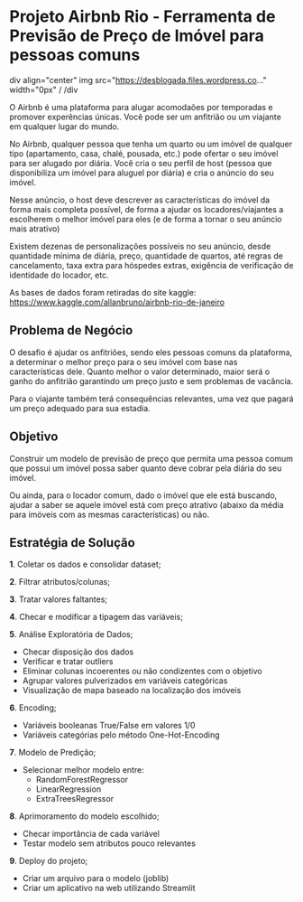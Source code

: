 # Projeto Airbnb Rio - Ferramenta de Previsão de Preço de Imóvel para pessoas comuns 

div align="center"
img src="https://desblogada.files.wordpress.co..." width="0px" /
/div

O Airbnb é uma plataforma para alugar acomodaões por temporadas e promover experências únicas. Você pode ser um anfitrião ou um viajante em qualquer lugar do mundo.

No Airbnb, qualquer pessoa que tenha um quarto ou um imóvel de qualquer tipo (apartamento, casa, chalé, pousada, etc.) pode ofertar o seu imóvel para ser alugado por diária. Você cria o seu perfil de host (pessoa que disponibiliza um imóvel para aluguel por diária) e cria o anúncio do seu imóvel.

Nesse anúncio, o host deve descrever as características do imóvel da forma mais completa possível, de forma a ajudar os locadores/viajantes a escolherem o melhor imóvel para eles (e de forma a tornar o seu anúncio mais atrativo)

Existem dezenas de personalizações possíveis no seu anúncio, desde quantidade mínima de diária, preço, quantidade de quartos, até regras de cancelamento, taxa extra para hóspedes extras, exigência de verificação de identidade do locador, etc.

As bases de dados foram retiradas do site kaggle: https://www.kaggle.com/allanbruno/airbnb-rio-de-janeiro

## Problema de Negócio


O desafio é ajudar os anfitriões, sendo eles pessoas comuns da plataforma, a determinar o melhor preço para o seu imóvel com base nas características dele.
Quanto melhor o valor determinado, maior será o ganho do anfitrião garantindo um preço justo e sem problemas de vacância.

Para o viajante também terá consequências relevantes, uma vez que pagará um preço adequado para sua estadia.

## Objetivo 



Construir um modelo de previsão de preço que permita uma pessoa comum que possui um imóvel possa saber quanto deve cobrar pela diária do seu imóvel.

Ou ainda, para o locador comum, dado o imóvel que ele está buscando, ajudar a saber se aquele imóvel está com preço atrativo (abaixo da média para imóveis com as mesmas características) ou não.

## Estratégia de Solução 


**1**. Coletar os dados e consolidar dataset;

**2**. Filtrar atributos/colunas;

**3**. Tratar valores faltantes;

**4**. Checar e modificar a tipagem das variáveis;

**5**. Análise Exploratória de Dados;
   - Checar disposição dos dados
   - Verificar e tratar outliers
   - Eliminar colunas incoerentes ou não condizentes com o objetivo
   - Agrupar valores pulverizados em variáveis categóricas
   - Visualização de mapa baseado na localização dos imóveis
    
**6**. Encoding;
   - Variáveis booleanas True/False em valores 1/0
   - Variáveis categórias pelo método One-Hot-Encoding
    
**7**. Modelo de Predição;
   - Selecionar melhor modelo entre:
        - RandomForestRegressor
        - LinearRegression
        - ExtraTreesRegressor
    
**8**. Aprimoramento do modelo escolhido;
   - Checar importância de cada variável
   - Testar modelo sem atributos pouco relevantes

**9**. Deploy do projeto;
   - Criar um arquivo para o modelo (joblib)
   - Criar um aplicativo na web utilizando Streamlit
